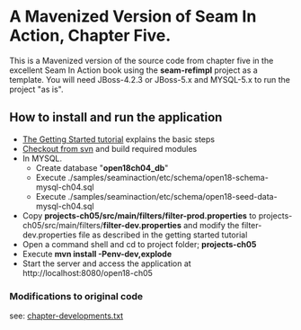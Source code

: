 # A Mavenized Version of Seam In Action, Chapter Five. #

This is a Mavenized version of the source code from chapter five in the excellent Seam In Action book using the **seam-refimpl** project as a template.
You will need JBoss-4.2.3 or JBoss-5.x and MYSQL-5.x to run the project "as is".

## How to install and run the application ##
  * [The Getting Started tutorial](http://www.glxn.net/seam-maven-refimpl/doc/tutorial/) explains the basic steps
  * [Checkout from svn](http://seam-maven-refimpl.googlecode.com/svn/trunk/) and build required modules
  * In MYSQL.
    * Create database "**open18ch04\_db**"
    * Execute ./samples/seaminaction/etc/schema/open18-schema-mysql-ch04.sql
    * Execute ./samples/seaminaction/etc/schema/open18-seed-data-mysql-ch04.sql
  * Copy **projects-ch05/src/main/filters/filter-prod.properties** to projects-ch05/src/main/filters/**filter-dev.properties** and modify the filter-dev.properties file as described in the getting started tutorial
  * Open a command shell and cd to project folder; **projects-ch05**
  * Execute **mvn install -Penv-dev,explode**
  * Start the server and access the application at http://localhost:8080/open18-ch05

### Modifications to original code ###
see: [chapter-developments.txt](http://seam-maven-refimpl.googlecode.com/svn/trunk/samples/seaminaction/stages/projects-ch05/chapter-developments.txt)